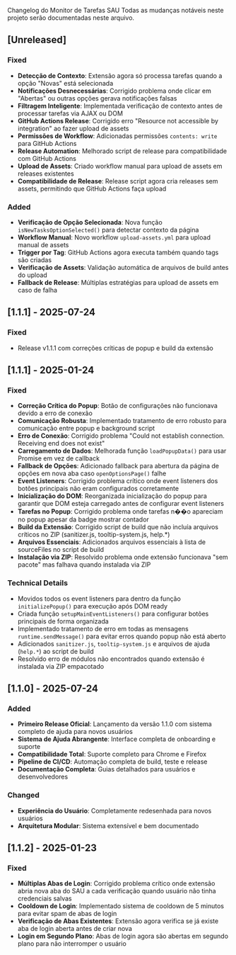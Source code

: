 Changelog do Monitor de Tarefas SAU
Todas as mudanças notáveis neste projeto serão documentadas neste arquivo.

## [Unreleased]

### Fixed
- **Detecção de Contexto**: Extensão agora só processa tarefas quando a opção "Novas" está selecionada
- **Notificações Desnecessárias**: Corrigido problema onde clicar em "Abertas" ou outras opções gerava notificações falsas
- **Filtragem Inteligente**: Implementada verificação de contexto antes de processar tarefas via AJAX ou DOM
- **GitHub Actions Release**: Corrigido erro "Resource not accessible by integration" ao fazer upload de assets
- **Permissões de Workflow**: Adicionadas permissões `contents: write` para GitHub Actions
- **Release Automation**: Melhorado script de release para compatibilidade com GitHub Actions
- **Upload de Assets**: Criado workflow manual para upload de assets em releases existentes
- **Compatibilidade de Release**: Release script agora cria releases sem assets, permitindo que GitHub Actions faça upload

### Added
- **Verificação de Opção Selecionada**: Nova função `isNewTasksOptionSelected()` para detectar contexto da página
- **Workflow Manual**: Novo workflow `upload-assets.yml` para upload manual de assets
- **Trigger por Tag**: GitHub Actions agora executa também quando tags são criadas
- **Verificação de Assets**: Validação automática de arquivos de build antes do upload
- **Fallback de Release**: Múltiplas estratégias para upload de assets em caso de falha

## [1.1.1] - 2025-07-24

### Fixed
- Release v1.1.1 com correções críticas de popup e build da extensão

## [1.1.1] - 2025-01-24

### Fixed
- **Correção Crítica do Popup**: Botão de configurações não funcionava devido a erro de conexão
- **Comunicação Robusta**: Implementado tratamento de erro robusto para comunicação entre popup e background script
- **Erro de Conexão**: Corrigido problema "Could not establish connection. Receiving end does not exist"
- **Carregamento de Dados**: Melhorada função `loadPopupData()` para usar Promise em vez de callback
- **Fallback de Opções**: Adicionado fallback para abertura da página de opções em nova aba caso `openOptionsPage()` falhe
- **Event Listeners**: Corrigido problema crítico onde event listeners dos botões principais não eram configurados corretamente
- **Inicialização do DOM**: Reorganizada inicialização do popup para garantir que DOM esteja carregado antes de configurar event listeners
- **Tarefas no Popup**: Corrigido problema onde tarefas n��o apareciam no popup apesar da badge mostrar contador
- **Build da Extensão**: Corrigido script de build que não incluía arquivos críticos no ZIP (sanitizer.js, tooltip-system.js, help.*)
- **Arquivos Essenciais**: Adicionados arquivos essenciais à lista de sourceFiles no script de build
- **Instalação via ZIP**: Resolvido problema onde extensão funcionava "sem pacote" mas falhava quando instalada via ZIP

### Technical Details
- Movidos todos os event listeners para dentro da função `initializePopup()` para execução após DOM ready
- Criada função `setupMainEventListeners()` para configurar botões principais de forma organizada
- Implementado tratamento de erro em todas as mensagens `runtime.sendMessage()` para evitar erros quando popup não está aberto
- Adicionados `sanitizer.js`, `tooltip-system.js` e arquivos de ajuda (`help.*`) ao script de build
- Resolvido erro de módulos não encontrados quando extensão é instalada via ZIP empacotado

## [1.1.0] - 2025-07-24

### Added
- **Primeiro Release Oficial**: Lançamento da versão 1.1.0 com sistema completo de ajuda para novos usuários
- **Sistema de Ajuda Abrangente**: Interface completa de onboarding e suporte
- **Compatibilidade Total**: Suporte completo para Chrome e Firefox
- **Pipeline de CI/CD**: Automação completa de build, teste e release
- **Documentação Completa**: Guias detalhados para usuários e desenvolvedores

### Changed
- **Experiência do Usuário**: Completamente redesenhada para novos usuários
- **Arquitetura Modular**: Sistema extensível e bem documentado
## [1.1.2] - 2025-01-23

### Fixed
- **Múltiplas Abas de Login**: Corrigido problema crítico onde extensão abria nova aba do SAU a cada verificação quando usuário não tinha credenciais salvas
- **Cooldown de Login**: Implementado sistema de cooldown de 5 minutos para evitar spam de abas de login
- **Verificação de Abas Existentes**: Extensão agora verifica se já existe aba de login aberta antes de criar nova
- **Login em Segundo Plano**: Abas de login agora são abertas em segundo plano para não interromper o usuário
